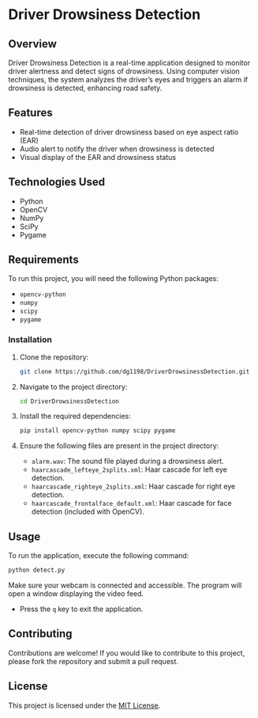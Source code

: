 # Driver Drowsiness Detection

## Overview

Driver Drowsiness Detection is a real-time application designed to monitor driver alertness and detect signs of drowsiness. Using computer vision techniques, the system analyzes the driver’s eyes and triggers an alarm if drowsiness is detected, enhancing road safety.

## Features

- Real-time detection of driver drowsiness based on eye aspect ratio (EAR)
- Audio alert to notify the driver when drowsiness is detected
- Visual display of the EAR and drowsiness status

## Technologies Used

- Python
- OpenCV
- NumPy
- SciPy
- Pygame

## Requirements

To run this project, you will need the following Python packages:

- `opencv-python`
- `numpy`
- `scipy`
- `pygame`

### Installation

1. Clone the repository:
   ```bash
   git clone https://github.com/dg1198/DriverDrowsinessDetection.git
   ```
   
2. Navigate to the project directory:
   ```bash
   cd DriverDrowsinessDetection
   ```

3. Install the required dependencies:
   ```bash
   pip install opencv-python numpy scipy pygame
   ```

4. Ensure the following files are present in the project directory:
   - `alarm.wav`: The sound file played during a drowsiness alert.
   - `haarcascade_lefteye_2splits.xml`: Haar cascade for left eye detection.
   - `haarcascade_righteye_2splits.xml`: Haar cascade for right eye detection.
   - `haarcascade_frontalface_default.xml`: Haar cascade for face detection (included with OpenCV).

## Usage

To run the application, execute the following command:

```bash
python detect.py
```

Make sure your webcam is connected and accessible. The program will open a window displaying the video feed. 

- Press the `q` key to exit the application.

## Contributing

Contributions are welcome! If you would like to contribute to this project, please fork the repository and submit a pull request.

## License

This project is licensed under the [MIT License](LICENSE).
